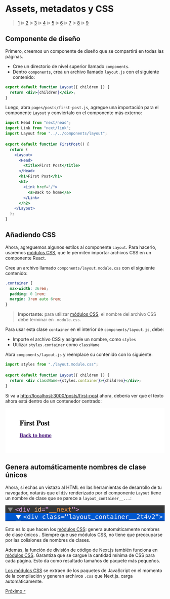 # Assets, metadatos y CSS

> [1](./1.md) &#5125; [2](./2.md) &#5125; [3](./3.md) &#5125; [4](./4.md) &#5125; [5](./5.md) &#5125; [6](./6.md) &#5125; [7](./7.md) &#5125; [8](./8.md) &#5125; [9](./9.md)

## Componente de diseño

Primero, creemos un componente de diseño que se compartirá en todas las páginas.

- Cree un directorio de nivel superior llamado `components`.
- Dentro `components`, crea un archivo llamado `layout.js` con el siguiente contenido:

```jsx
export default function Layout({ children }) {
  return <div>{children}</div>;
}
```

Luego, abra `pages/posts/first-post.js`, agregue una importación para el componente `Layout` y conviértalo en el componente más externo:

```jsx
import Head from "next/head";
import Link from "next/link";
import Layout from "../../components/layout";

export default function FirstPost() {
  return (
    <Layout>
      <Head>
        <title>First Post</title>
      </Head>
      <h1>First Post</h1>
      <h2>
        <Link href="/">
          <a>Back to home</a>
        </Link>
      </h2>
    </Layout>
  );
}
```

## Añadiendo CSS

Ahora, agreguemos algunos estilos al componente `Layout`. Para hacerlo, usaremos [módulos CSS](https://nextjs.org/docs/basic-features/built-in-css-support#adding-component-level-css), que le permiten importar archivos CSS en un componente React.

Cree un archivo llamado `components/layout.module.css` con el siguiente contenido:

```css
.container {
  max-width: 36rem;
  padding: 0 1rem;
  margin: 3rem auto 6rem;
}
```

> **Importante:** para utilizar [módulos CSS](https://nextjs.org/docs/basic-features/built-in-css-support#adding-component-level-css), el nombre del archivo CSS debe terminar en `.module.css`.

Para usar esta clase `container` en el interior de `components/layout.js`, debe:

- Importe el archivo CSS y asígnele un nombre, como `styles`
- Utilizar `styles.container` como `className`

Abra `components/layout.js` y reemplace su contenido con lo siguiente:

```jsx
import styles from "./layout.module.css";

export default function Layout({ children }) {
  return <div className={styles.container}>{children}</div>;
}
```

Si va a <http://localhost:3000/posts/first-post> ahora, debería ver que el texto ahora está dentro de un contenedor centrado:

![](./images/layout.png)

## Genera automáticamente nombres de clase únicos

Ahora, si echas un vistazo al HTML en las herramientas de desarrollo de tu navegador, notarás que el `div` renderizado por el componente `Layout` tiene un nombre de clase que se parece a `layout_container__...`:

![](./images/devtools.png)

Esto es lo que hacen los [módulos CSS](https://nextjs.org/docs/basic-features/built-in-css-support#adding-component-level-css): genera automáticamente nombres de clase únicos . Siempre que use módulos CSS, no tiene que preocuparse por las colisiones de nombres de clases.

Además, la función de división de código de Next.js también funciona en [módulos CSS](https://nextjs.org/docs/basic-features/built-in-css-support#adding-component-level-css). Garantiza que se cargue la cantidad mínima de CSS para cada página. Esto da como resultado tamaños de paquete más pequeños.

[Los módulos CSS](https://nextjs.org/docs/basic-features/built-in-css-support#adding-component-level-css) se extraen de los paquetes de JavaScript en el momento de la compilación y generan archivos `.css` que Next.js. carga automáticamente.

[Próximo &#707;](./7.md)
